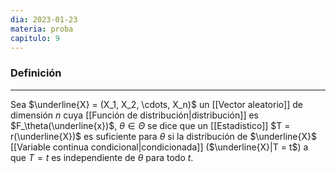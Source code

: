 ```yaml
---
dia: 2023-01-23
materia: proba
capitulo: 9
---
```

### Definición
---
Sea $\underline{X} = (X_1, X_2, \cdots, X_n)$ un [[Vector aleatorio]] de dimensión $n$ cuya [[Función de distribución|distribución]] es $F_\theta(\underline{x})$, $\theta \in \Theta$ se dice que un [[Estadistico]] $T = r(\underline{X})$ es suficiente para $\theta$ si la distribución de $\underline{X}$ [[Variable continua condicional|condicionada]] ($\underline{X}|T = t$) a que $T = t$ es independiente de $\theta$ para todo $t$.